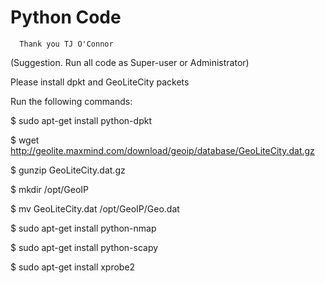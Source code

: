 # Python Code
      Thank you TJ O'Connor
 
(Suggestion. Run all code as Super-user or Administrator)

Please install dpkt and GeoLiteCity packets

Run the following commands:

  $ sudo apt-get install python-dpkt
  
  $ wget http://geolite.maxmind.com/download/geoip/database/GeoLiteCity.dat.gz
  
  $ gunzip GeoLiteCity.dat.gz
  
  $ mkdir /opt/GeoIP
  
  $ mv GeoLiteCity.dat /opt/GeoIP/Geo.dat
  
  $ sudo apt-get install python-nmap
  
  $ sudo apt-get install python-scapy
  
  $ sudo apt-get install xprobe2
